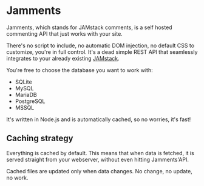 # Jamments
Jamments, which stands for JAMstack comments, is a self hosted commenting API that just works with your site.

There's no script to include, no automatic DOM injection, no default CSS to customize, you're in full control. It's a dead simple REST API that seamlessly integrates to your already existing [JAMstack](https://jamstack.org/).

You're free to choose the database you want to work with:

* SQLite
* MySQL
* MariaDB
* PostgreSQL
* MSSQL

It's written in Node.js and is automatically cached, so no worries, it's fast!

## Caching strategy
Everything is cached by default. This means that when data is fetched, it is served straight from your webserver, without even hitting Jamments'API.

Cached files are updated only when data changes. No change, no update, no work.

